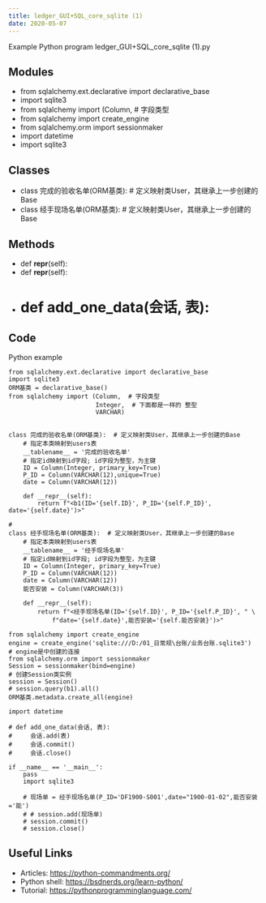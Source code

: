 ```yaml
---
title: ledger_GUI+SQL_core_sqlite (1)
date: 2020-05-07
---
```

Example Python program ledger_GUI+SQL_core_sqlite (1).py

## Modules

* from sqlalchemy.ext.declarative import declarative_base
* import sqlite3
* from sqlalchemy import (Column,  # 字段类型
* from sqlalchemy import create_engine
* from sqlalchemy.orm import sessionmaker
* import datetime
* import sqlite3

## Classes

* class 完成的验收名单(ORM基类):  # 定义映射类User，其继承上一步创建的Base
* class 经手现场名单(ORM基类):  # 定义映射类User，其继承上一步创建的Base

## Methods

* def __repr__(self):
* def __repr__(self):
* # def add_one_data(会话, 表):

## Code

Python example

    from sqlalchemy.ext.declarative import declarative_base
    import sqlite3
    ORM基类 = declarative_base()
    from sqlalchemy import (Column,  # 字段类型
                            Integer,  # 下面都是一样的 整型
                            VARCHAR)
    
    
    class 完成的验收名单(ORM基类):  # 定义映射类User，其继承上一步创建的Base
        # 指定本类映射到users表
        __tablename__ = '完成的验收名单'
        # 指定id映射到id字段; id字段为整型，为主键
        ID = Column(Integer, primary_key=True)
        P_ID = Column(VARCHAR(12),unique=True)
        date = Column(VARCHAR(12))
    
        def __repr__(self):
            return f"<b1(ID='{self.ID}', P_ID='{self.P_ID}', date='{self.date}')>"
    
    #
    class 经手现场名单(ORM基类):  # 定义映射类User，其继承上一步创建的Base
        # 指定本类映射到users表
        __tablename__ = '经手现场名单'
        # 指定id映射到id字段; id字段为整型，为主键
        ID = Column(Integer, primary_key=True)
        P_ID = Column(VARCHAR(12))
        date = Column(VARCHAR(12))
        能否安装 = Column(VARCHAR(3))
    
        def __repr__(self):
            return f"<经手现场名单(ID='{self.ID}', P_ID='{self.P_ID}', " \
                f"date='{self.date}',能否安装='{self.能否安装}')>"
    
    from sqlalchemy import create_engine
    engine = create_engine('sqlite:///D:/01_日常规\台账/业务台账.sqlite3')
    # engine是中创建的连接
    from sqlalchemy.orm import sessionmaker
    Session = sessionmaker(bind=engine)
    # 创建Session类实例
    session = Session()
    # session.query(b1).all()
    ORM基类.metadata.create_all(engine)
    
    import datetime
    
    # def add_one_data(会话, 表):
    #     会话.add(表)
    #     会话.commit()
    #     会话.close()
    
    if __name__ == '__main__':
        pass
        import sqlite3
    
        # 现场单 = 经手现场名单(P_ID='DF1900-S001',date="1900-01-02",能否安装='能')
        # # session.add(现场单)
        # session.commit()
        # session.close()

## Useful Links

- Articles: https://python-commandments.org/
- Python shell: https://bsdnerds.org/learn-python/
- Tutorial: https://pythonprogramminglanguage.com/

